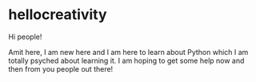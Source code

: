 # hellocreativity

Hi people!

Amit here, I am new here and I am here to learn about Python which I am totally psyched about learning it.
I am hoping to get some help now and then from you people out there!
